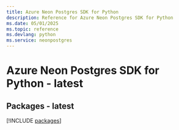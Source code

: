 ```yaml
---
title: Azure Neon Postgres SDK for Python
description: Reference for Azure Neon Postgres SDK for Python
ms.date: 05/01/2025
ms.topic: reference
ms.devlang: python
ms.service: neonpostgres
---
```

# Azure Neon Postgres SDK for Python - latest
## Packages - latest
[!INCLUDE [packages](neon-postgres-index.md)]